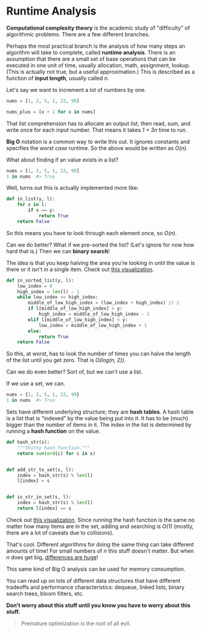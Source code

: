 # Runtime Analysis

**Computational complexity theory** is the academic study of "difficulty" of algorithmic problems.
There are a few different branches.

Perhaps the most practical branch is the analysis of how many steps an algorithm will take to complete, called **runtime analysis**.
There is an assumption that there are a small set of base operations that can be executed in one unit of time, usually allocation, math, assignment, lookup.
(This is actually not true, but a useful approximation.)
This is described as a function of **input length**, usually called _n_.

Let's say we want to increment a lot of numbers by one.

```py
nums = [1, 2, 5, 1, 22, 99]

nums_plus = [x + 1 for x in nums]
```

That list comprehension has to allocate an output list, then read, sum, and write once for each input number.
That means it takes _1 + 3n_ time to run.

**Big O** notation is a common way to write this out.
It ignores constants and specifies the _worst case_ runtime.
So the above would be written as _O(n)_.

What about finding if an value exists in a list?

```py
nums = [1, 2, 5, 1, 22, 99]
1 in nums  #> True
```

Well, turns out this is actually implemented more like:

```py
def in_list(y, l):
    for x in l:
        if x == y:
            return True
    return False
```

So this means you have to look through each element once, so _O(n)_.

Can we do better?
What if we pre-sorted the list?
(Let's ignore for now how hard that is.)
Then we can **binary search**!

The idea is that you keep halving the area you're looking in until the value is there or it isn't in a single item.
Check out [this visualization](https://www.cs.usfca.edu/~galles/visualization/Search.html).

```py
def in_sorted_list(y, l):
    low_index = 0
    high_index = len(l) - 1
    while low_index <= high_index:
        middle_of_low_high_index = (low_index + high_index) // 2
        if l[middle_of_low_high_index] > y:
            high_index = middle_of_low_high_index - 1
        elif l[middle_of_low_high_index] < y:
            low_index = middle_of_low_high_index + 1
        else:
            return True
    return False
```

So this, at worst, has to look the number of times you can halve the length of the list until you get zero.
That is _O(log(n, 2))_.

Can we do even better?
Sort of, but we can't use a list.

If we use a set, we can.

```py
nums = {1, 2, 5, 1, 22, 99}
1 in nums  #> True
```

Sets have different underlying structure; they are **hash tables**.
A hash table is a list that is "indexed" by the value being put into it.
It has to be (much) bigger than the number of items in it.
The index in the list is determined by running a **hash function** on the value.

```py
def hash_str(s):
    """Shitty hash function."""
    return sum(ord(c) for c in s)


def add_str_to_set(s, l):
    index = hash_str(s) % len(l)
    l[index] = s


def is_str_in_set(s, l):
    index = hash_str(s) % len(l)
    return l[index] == s
```

Check out [this visualization](http://cs.usfca.edu/~galles/visualization/OpenHash.html).
Since running the hash function is the same no matter how many items are in the set, adding and searching is _O(1)_ (mostly, there are a lot of caveats due to collisions).

That's cool.
Different algorithms for doing the same thing can take different amounts of time!
For small numbers of _n_ this stuff doesn't matter.
But when _n_ does get big, [differences are huge](https://en.wikipedia.org/wiki/Analysis_of_algorithms#/media/File:Comparison_computational_complexity.svg)!

This same kind of Big O analysis can be used for memory consumption.

You can read up on lots of different data structures that have different tradeoffs and performance characteristics: dequeue, linked lists, binary search trees, bloom filters, etc.

**Don't worry about this stuff until you know you have to worry about this stuff.**

> Premature optimization is the root of all evil.

